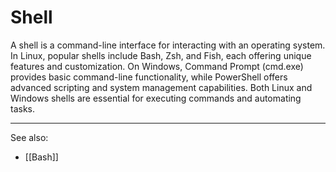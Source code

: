 
# Shell

A shell is a command-line interface for interacting with an operating system. In Linux, popular shells include Bash, Zsh, and Fish, each offering unique features and customization. On Windows, Command Prompt (cmd.exe) provides basic command-line functionality, while PowerShell offers advanced scripting and system management capabilities. Both Linux and Windows shells are essential for executing commands and automating tasks.

---

See also:

- [[Bash]]
